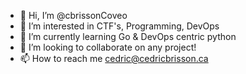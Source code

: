 - 👋 Hi, I’m @cbrissonCoveo
- 👀 I’m interested in CTF's, Programming, DevOps
- 🌱 I’m currently learning Go & DevOps centric python
- 💞️ I’m looking to collaborate on any project!
- 📫 How to reach me cedric@cedricbrisson.ca

<!---
cbrissonCoveo/cbrissonCoveo is a ✨ special ✨ repository because its `README.md` (this file) appears on your GitHub profile.
You can click the Preview link to take a look at your changes.
--->
